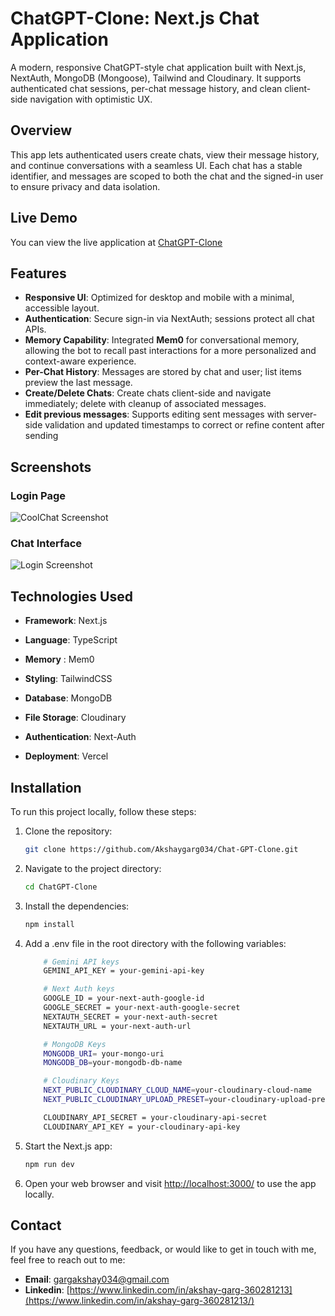 # ChatGPT-Clone: Next.js Chat Application

A modern, responsive ChatGPT-style chat application built with Next.js, NextAuth, MongoDB (Mongoose), Tailwind and Cloudinary. It supports authenticated chat sessions, per-chat message history, and clean client-side navigation with optimistic UX.

## Overview

This app lets authenticated users create chats, view their message history, and continue conversations with a seamless UI. Each chat has a stable identifier, and messages are scoped to both the chat and the signed-in user to ensure privacy and data isolation.

## Live Demo

You can view the live application at [ChatGPT-Clone](https://akshay-chat-gpt-clone.vercel.app/)

## Features

- **Responsive UI**:  Optimized for desktop and mobile with a minimal, accessible layout.
- **Authentication**:  Secure sign-in via NextAuth; sessions protect all chat APIs.
- **Memory Capability**: Integrated **Mem0** for conversational memory, allowing the bot to recall past interactions for a more personalized and context-aware experience.
- **Per-Chat History**:  Messages are stored by chat and user; list items preview the last message.
- **Create/Delete Chats**:  Create chats client-side and navigate immediately; delete with cleanup of associated messages.
- **Edit previous messages**:  Supports editing sent messages with server-side validation and updated timestamps to correct or refine content after sending

## Screenshots
### Login Page

![CoolChat Screenshot](https://res.cloudinary.com/dz1vsgxm5/image/upload/v1757269523/ChatGPTClone/Screenshot_2025-09-07_230056_tbljkw.png)

### Chat Interface

![Login Screenshot](https://res.cloudinary.com/dz1vsgxm5/image/upload/v1757269546/ChatGPTClone/Screenshot_2025-09-07_230150_hdhnl8.png)

## Technologies Used

- **Framework**: Next.js

- **Language**: TypeScript

- **Memory** : Mem0

- **Styling**: TailwindCSS

- **Database**: MongoDB

- **File Storage**: Cloudinary

- **Authentication**: Next-Auth

- **Deployment**: Vercel

## Installation

To run this project locally, follow these steps:

1. Clone the repository:

   ```bash
   git clone https://github.com/Akshaygarg034/Chat-GPT-Clone.git
   ```

2. Navigate to the project directory:

    ```bash
    cd ChatGPT-Clone
    ```

3. Install the dependencies:

    ```bash
    npm install
    ```

4. Add a .env file in the root directory with the following variables:

    ```bash
        # Gemini API keys
        GEMINI_API_KEY = your-gemini-api-key

        # Next Auth keys
        GOOGLE_ID = your-next-auth-google-id
        GOOGLE_SECRET = your-next-auth-google-secret
        NEXTAUTH_SECRET = your-next-auth-secret
        NEXTAUTH_URL = your-next-auth-url

        # MongoDB Keys
        MONGODB_URI= your-mongo-uri
        MONGODB_DB=your-mongodb-db-name

        # Cloudinary Keys
        NEXT_PUBLIC_CLOUDINARY_CLOUD_NAME=your-cloudinary-cloud-name
        NEXT_PUBLIC_CLOUDINARY_UPLOAD_PRESET=your-cloudinary-upload-preset

        CLOUDINARY_API_SECRET = your-cloudinary-api-secret
        CLOUDINARY_API_KEY = your-cloudinary-api-key
    ```

5. Start the Next.js app:

    ```bash
    npm run dev
    ```

6. Open your web browser and visit <http://localhost:3000/> to use the app locally.


## Contact

If you have any questions, feedback, or would like to get in touch with me, feel free to reach out to me:
- **Email**: [gargakshay034@gmail.com](gargakshay034@gmail.com)
- **Linkedin**: [https://www.linkedin.com/in/akshay-garg-360281213](https://www.linkedin.com/in/akshay-garg-360281213/)
